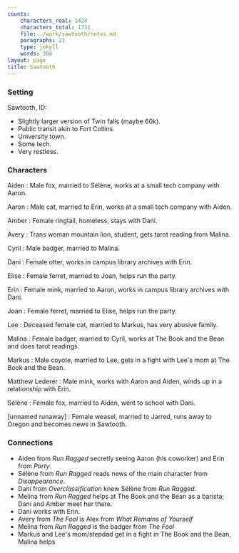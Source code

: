 ```yaml
---
counts:
    characters_real: 1424
    characters_total: 1731
    file: ./work/sawtooth/notes.md
    paragraphs: 21
    type: jekyll
    words: 304
layout: page
title: Sawtooth
---
```


### Setting

Sawtooth, ID:

* Slightly larger version of Twin falls (maybe 60k).
* Public transit akin to Fort Collins.
* University town.
* Some tech.
* Very restless.

### Characters

Aiden
:   Male fox, married to Sélène, works at a small tech company with Aaron.

Aaron
:   Male cat, married to Erin, works at a small tech company with Aiden.

Amber
:   Female ringtail, homeless, stays with Dani.

Avery
:   Trans woman mountain lion, student, gets tarot reading from Malina.

Cyril
:   Male badger, married to Malina.

Dani
:   Female otter, works in campus library archives with Erin.

Elise
:   Female ferret, married to Joan, helps run the party.

Erin
:   Female mink, married to Aaron, works in campus library archives with Dani.

Joan
:   Female ferret, married to Elise, helps run the party.

Lee
:   Deceased female cat, married to Markus, has very abusive family.

Malina
:   Female badger, married to Cyril, works at The Book and the Bean and does tarot readings.

Markus
:   Male coyote, married to Lee, gets in a fight with Lee's mom at The Book and the Bean.

Matthew Lederer
:   Male mink, works with Aaron and Aiden, winds up in a relationship with Erin.

Sélène
:   Female fox, married to Aiden, went to school with Dani.

[unnamed runaway]
:   Female weasel, married to Jarred, runs away to Oregon and becomes news in Sawtooth.

### Connections

* Aiden from *Run Ragged* secretly seeing Aaron (his coworker) and Erin from *Party*.
* Sélène from *Run Ragged* reads news of the main character from *Disappearance*.
* Dani from *Overclassification* knew Sélène from *Run Ragged*.
* Melina from *Run Ragged* helps at The Book and the Bean as a barista; Dani and Amber meet her there.
* Dani works with Erin.
* Avery from *The Fool* is Alex from *What Remains of Yourself*
* Melina from *Run Ragged* is the badger from *The Fool*
* Markus and Lee's mom/stepdad get in a fight in The Book and the Bean, Malina helps
